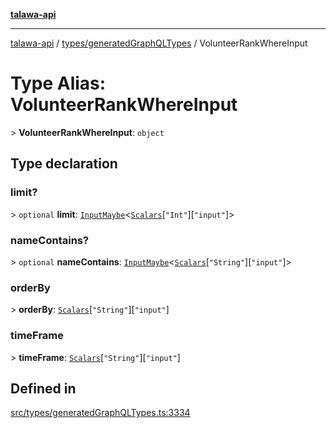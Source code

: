[**talawa-api**](../../../README.md)

***

[talawa-api](../../../modules.md) / [types/generatedGraphQLTypes](../README.md) / VolunteerRankWhereInput

# Type Alias: VolunteerRankWhereInput

\> **VolunteerRankWhereInput**: `object`

## Type declaration

### limit?

\> `optional` **limit**: [`InputMaybe`](InputMaybe.md)\<[`Scalars`](Scalars.md)\[`"Int"`\]\[`"input"`\]\>

### nameContains?

\> `optional` **nameContains**: [`InputMaybe`](InputMaybe.md)\<[`Scalars`](Scalars.md)\[`"String"`\]\[`"input"`\]\>

### orderBy

\> **orderBy**: [`Scalars`](Scalars.md)\[`"String"`\]\[`"input"`\]

### timeFrame

\> **timeFrame**: [`Scalars`](Scalars.md)\[`"String"`\]\[`"input"`\]

## Defined in

[src/types/generatedGraphQLTypes.ts:3334](https://github.com/PalisadoesFoundation/talawa-api/blob/5c5b29a0ea487bda8306089fe128f43f3be29f94/src/types/generatedGraphQLTypes.ts#L3334)
